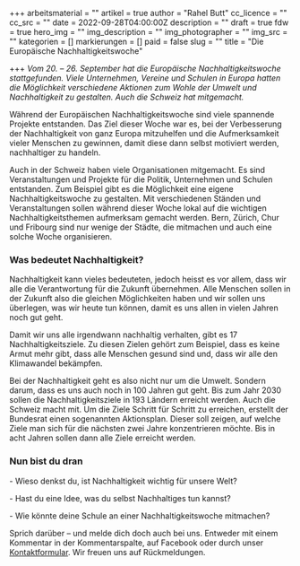 +++
arbeitsmaterial = ""
artikel = true
author = "Rahel Butt"
cc_licence = ""
cc_src = ""
date = 2022-09-28T04:00:00Z
description = ""
draft = true
fdw = true
hero_img = ""
img_description = ""
img_photographer = ""
img_src = ""
kategorien = []
markierungen = []
paid = false
slug = ""
title = "Die Europäische Nachhaltigkeitswoche"

+++
_Vom 20. – 26. September hat die Europäische Nachhaltigkeitswoche stattgefunden. Viele Unternehmen, Vereine und Schulen in Europa hatten die Möglichkeit verschiedene Aktionen zum Wohle der Umwelt und Nachhaltigkeit zu gestalten. Auch die Schweiz hat mitgemacht._

Während der Europäischen Nachhaltigkeitswoche sind viele spannende Projekte entstanden. Das Ziel dieser Woche war es, bei der Verbesserung der Nachhaltigkeit von ganz Europa mitzuhelfen und die Aufmerksamkeit vieler Menschen zu gewinnen, damit diese dann selbst motiviert werden, nachhaltiger zu handeln.

Auch in der Schweiz haben viele Organisationen mitgemacht. Es sind Veranstaltungen und Projekte für die Politik, Unternehmen und Schulen entstanden. Zum Beispiel gibt es die Möglichkeit eine eigene Nachhaltigkeitswoche zu gestalten. Mit verschiedenen Ständen und Veranstaltungen sollen während dieser Woche lokal auf die wichtigen Nachhaltigkeitsthemen aufmerksam gemacht werden. Bern, Zürich, Chur und Fribourg sind nur wenige der Städte, die mitmachen und auch eine solche Woche organisieren.

### Was bedeutet Nachhaltigkeit?

Nachhaltigkeit kann vieles bedeuteten, jedoch heisst es vor allem, dass wir alle die Verantwortung für die Zukunft übernehmen. Alle Menschen sollen in der Zukunft also die gleichen Möglichkeiten haben und wir sollen uns überlegen, was wir heute tun können, damit es uns allen in vielen Jahren noch gut geht.

Damit wir uns alle irgendwann nachhaltig verhalten, gibt es 17 Nachhaltigkeitsziele. Zu diesen Zielen gehört zum Beispiel, dass es keine Armut mehr gibt, dass alle Menschen gesund sind und, dass wir alle den Klimawandel bekämpfen.

Bei der Nachhaltigkeit geht es also nicht nur um die Umwelt. Sondern darum, dass es uns auch noch in 100 Jahren gut geht. Bis zum Jahr 2030 sollen die Nachhaltigkeitsziele in 193 Ländern erreicht werden. Auch die Schweiz macht mit. Um die Ziele Schritt für Schritt zu erreichen, erstellt der Bundesrat einen sogenannten Aktionsplan. Dieser soll zeigen, auf welche Ziele man sich für die nächsten zwei Jahre konzentrieren möchte. Bis in acht Jahren sollen dann alle Ziele erreicht werden.

### Nun bist du dran

\- Wieso denkst du, ist Nachhaltigkeit wichtig für unsere Welt?

\- Hast du eine Idee, was du selbst Nachhaltiges tun kannst?

\- Wie könnte deine Schule an einer Nachhaltigkeitswoche mitmachen?

Sprich darüber – und melde dich doch auch bei uns. Entweder mit einem Kommentar in der Kommentarspalte, auf Facebook oder durch unser [Kontaktformular](https://www.chinderzytig.ch/kontakt/). Wir freuen uns auf Rückmeldungen.